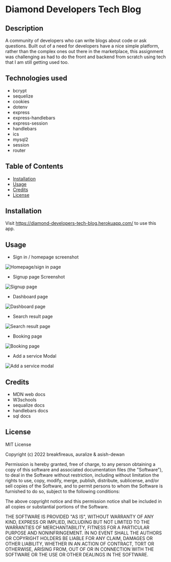 # Diamond Developers Tech Blog

## Description

A community of developers who can write blogs about code or ask questions. Built out of a need for developers have a nice simple platform, rather than the complex ones out there in the marketplace, this assignment was challenging as had to do the front and backend from scratch using tech that I am still getting used too.


## Technologies used

- bcrypt
- sequelize
- cookies
- dotenv
- express
- express-handlebars
- express-session
- handlebars
- ics
- mysql2
- session
- router


## Table of Contents

- [Installation](#installation)
- [Usage](#usage)
- [Credits](#credits)
- [License](#license)

## Installation

Visit https://diamond-developers-tech-blog.herokuapp.com/ to use this app.

## Usage

- Sign in / homepage screenshot

![Homepage/sign in page](./assets/readme/Screenshot-1.jpg)

- Signup page Screenshot

![Signup page](./assets/readme/Screenshot-2.jpg)

- Dashboard page

![Dashboard page](./assets/readme/Screenshot-3.jpg)

- Search result page

![Search result page](./assets/readme/Screenshot-4.jpg)

- Booking page

![Booking page](./assets/readme/Screenshot-5.jpg)

- Add a service Modal

![Add a service modal](./assets/readme/Screenshot-6.jpg)

## Credits

- MDN web docs
- W3schools
- sequalize docs
- handlebars docs
- sql docs

## License

MIT License

Copyright (c) 2022 breakfireaus, auralize & asish-dewan

Permission is hereby granted, free of charge, to any person obtaining a copy
of this software and associated documentation files (the "Software"), to deal
in the Software without restriction, including without limitation the rights
to use, copy, modify, merge, publish, distribute, sublicense, and/or sell
copies of the Software, and to permit persons to whom the Software is
furnished to do so, subject to the following conditions:

The above copyright notice and this permission notice shall be included in all
copies or substantial portions of the Software.

THE SOFTWARE IS PROVIDED "AS IS", WITHOUT WARRANTY OF ANY KIND, EXPRESS OR
IMPLIED, INCLUDING BUT NOT LIMITED TO THE WARRANTIES OF MERCHANTABILITY,
FITNESS FOR A PARTICULAR PURPOSE AND NONINFRINGEMENT. IN NO EVENT SHALL THE
AUTHORS OR COPYRIGHT HOLDERS BE LIABLE FOR ANY CLAIM, DAMAGES OR OTHER
LIABILITY, WHETHER IN AN ACTION OF CONTRACT, TORT OR OTHERWISE, ARISING FROM,
OUT OF OR IN CONNECTION WITH THE SOFTWARE OR THE USE OR OTHER DEALINGS IN THE
SOFTWARE.
